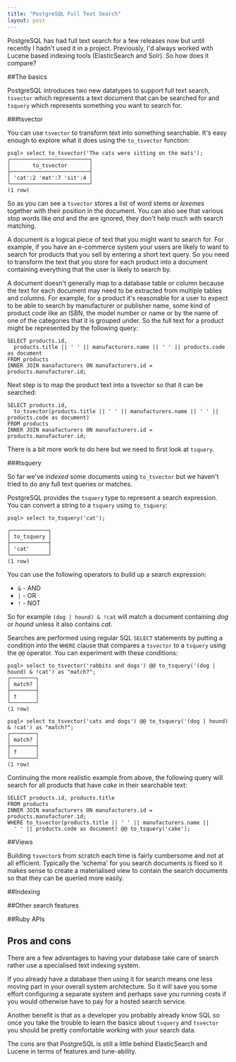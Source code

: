 ```yaml
---
title: "PostgreSQL Full Text Search"
layout: post
---
```


PostgreSQL has had full text search for a few releases now but until
recently I hadn't used it in a project. Previously, I'd always worked
with Lucene based indexing tools (ElasticSearch and Solr). So how does
it compare?

##The basics

PostgreSQL introduces two new datatypes to support full text search,
`tsvector` which represents a text document that can be searched for and
`tsquery` which represents something you want to search for.

###tsvector

You can use `tsvector` to transform text into something searchable. It's
easy enough to explore what it does using the `to_tsvector` function:

    psql> select to_tsvector('The cats were sitting on the mats');
    ┌─────────────────────────┐
    │       to_tsvector       │
    ├─────────────────────────┤
    │ 'cat':2 'mat':7 'sit':4 │
    └─────────────────────────┘
    (1 row)

So as you can see a `tsvector` stores a list of word stems or *lexemes*
together with their position in the document. You can also see that
various stop words like *and* and *the* are ignored, they don't help
much with search matching.

A document is a logical piece of text that you might want to search for.
For example, if you have an e-commerce system your users are likely to
want to search for products that you sell by entering a short text
query. So you need to transform the text that you store for each product
into a document containing everything that the user is likely to search
by.

A document doesn't generally map to a database table or column because
the text for each document may need to be extracted from multiple tables
and columns. For example, for a product it's reasonable for a user to
expect to be able to search by manufacturer or publisher name, some kind
of product code like an ISBN, the model number or name or by the name of
one of the categories that it is grouped under. So the full text for a
product might be represented by the following query:

    SELECT products.id,
      products.title || ' ' || manufacturers.name || ' ' || products.code as document
    FROM products
    INNER JOIN manafacturers ON manufacturers.id = products.manufacturer.id;

Next step is to map the product text into a tsvector so that it can be
searched:

    SELECT products.id,
      to_tsvector(products.title || ' ' || manufacturers.name || ' ' || products.code as document)
    FROM products
    INNER JOIN manafacturers ON manufacturers.id = products.manufacturer.id;

There is a bit more work to do here but we need to first look at
`tsquery`.

###tsquery

So far we've *indexed* some documents using `to_tsvector` but we haven't
tried to do any full text queries or matches.

PostgreSQL provides the `tsquery` type to represent a search expression.
You can convert a string to a `tsquery` using `to_tsquery`:

    psql> select to_tsquery('cat');

    ┌────────────┐
    │ to_tsquery │
    ├────────────┤
    │ 'cat'      │
    └────────────┘
    (1 row)

You can use the following operators to build up a search expression:

* `&` - AND
* `|` - OR
* `!` - NOT

So for example `(dog | hound) & !cat` will match a document containing
*dog* or *hound* unless it also contains *cat*.

Searches are performed using regular SQL `SELECT` statements by putting
a condition into the `WHERE` clause that compares a `tsvector` to a
`tsquery` using the `@@` operator. You can experiment with these
conditions:

    psql> select to_tsvector('rabbits and dogs') @@ to_tsquery('(dog | hound) & !cat') as "match?";
    ┌────────┐
    │ match? │
    ├────────┤
    │ t      │
    └────────┘
    (1 row)

    psql> select to_tsvector('cats and dogs') @@ to_tsquery('(dog | hound) & !cat') as "match?";
    ┌────────┐
    │ match? │
    ├────────┤
    │ f      │
    └────────┘
    (1 row)

Continuing the more realistic example from above, the following query
will search for all products that have *cake* in their searchable text:

    SELECT products.id, products.title
    FROM products
    INNER JOIN manafacturers ON manufacturers.id = products.manufacturer.id;
    WHERE to_tsvector(products.title || ' ' || manufacturers.name ||
      ' ' || products.code as document) @@ to_tsquery('cake');

##Views

Building `tsvector`s from scratch each time is fairly cumbersome and not
at all efficient. Typically the 'schema' for you search documents is
fixed so it makes sense to create a materialised view to contain the
search documents so that they can be queried more easily.


##Indexing


##Other search features


##Ruby APIs


## Pros and cons

There are a few advantages to having your database take care of search
rather use a specialised text indexing system.

If you already have a database then using it for search means one less
moving part in your overall system architecture. So it will save you
some effort configuring a separate system and perhaps save you running
costs if you would otherwise have to pay for a hosted search service.

Another benefit is that as a developer you probably already know SQL so
once you take the trouble to learn the basics about `tsquery` and `tsvector`
you should be pretty comfortable working with your search data.

The cons are that PostgreSQL is still a little behind ElasticSearch and
Lucene in terms of features and tune-ability.
